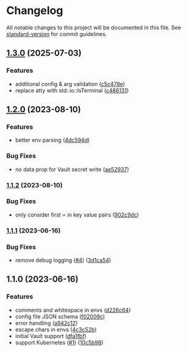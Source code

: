 # Changelog

All notable changes to this project will be documented in this file. See [standard-version](https://github.com/conventional-changelog/standard-version) for commit guidelines.

## [1.3.0](https://github.com/rmarganti/scrtsync/compare/v1.2.0...v1.3.0) (2025-07-03)


### Features

* additional config & arg validation ([c5c478e](https://github.com/rmarganti/scrtsync/commit/c5c478eebacb898323cf4af9e70b3f5c23f631a5))
* replace atty with std::io::IsTerminal ([c486131](https://github.com/rmarganti/scrtsync/commit/c4861313ad8563eb1da077803a8287e9c9495a52))

## [1.2.0](https://github.com/rmarganti/scrtsync/compare/v1.1.2...v1.2.0) (2023-08-10)


### Features

* better env parsing ([4dc594d](https://github.com/rmarganti/scrtsync/commit/4dc594d554bfdd2fe149362cab8b7e1c315d31a8))


### Bug Fixes

* no data prop for Vault secret write ([ae52937](https://github.com/rmarganti/scrtsync/commit/ae52937529168484ad0bc080fcf769948471b2d3))

### [1.1.2](https://github.com/rmarganti/scrtsync/compare/v1.1.1...v1.1.2) (2023-08-10)


### Bug Fixes

* only consider first = in key value pairs ([902c9dc](https://github.com/rmarganti/scrtsync/commit/902c9dc49dab34461645bc75cdf09355d7e1ac39))

### [1.1.1](https://github.com/rmarganti/scrtsync/compare/v1.1.0...v1.1.1) (2023-06-16)


### Bug Fixes

* remove debug logging ([#4](https://github.com/rmarganti/scrtsync/issues/4)) ([3d1ca54](https://github.com/rmarganti/scrtsync/commit/3d1ca54b509c7fbc4c681f39a37f2fff736f0324))

## 1.1.0 (2023-06-16)


### Features

* comments and whitespace in envs ([d226c64](https://github.com/rmarganti/scrtsync/commit/d226c64edfffb0a162436658852938880ac62d7c))
* config file JSON schema ([f02009c](https://github.com/rmarganti/scrtsync/commit/f02009c9ad5c8c640664c06891457b32c570327a))
* error handling ([a942c12](https://github.com/rmarganti/scrtsync/commit/a942c12baf5f31fe608d170c5ab7ab6a8205a2c7))
* escape chars in envs ([4c3c52b](https://github.com/rmarganti/scrtsync/commit/4c3c52b303e3430ba7df5d9988943365cd26620e))
* initial Vault support ([dfa1fbf](https://github.com/rmarganti/scrtsync/commit/dfa1fbfb0298702c373454b474c4a4571695e46b))
* support Kubernetes ([#1](https://github.com/rmarganti/scrtsync/issues/1)) ([10c5b98](https://github.com/rmarganti/scrtsync/commit/10c5b98b6d3aad87fc7c3aad7d99eaba53617316))
